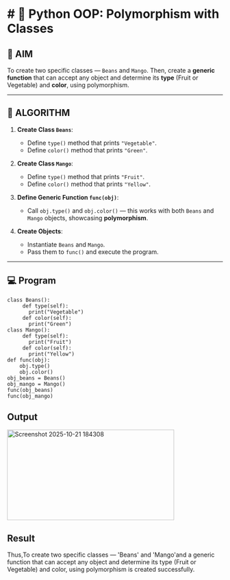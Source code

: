 # # 🐍 Python OOP: Polymorphism with Classes

## 🎯 AIM

To create two specific classes — `Beans` and `Mango`. Then, create a **generic function** that can accept any object and determine its **type** (Fruit or Vegetable) and **color**, using polymorphism.

---

## 🧠 ALGORITHM

1. **Create Class `Beans`**:
   - Define `type()` method that prints `"Vegetable"`.
   - Define `color()` method that prints `"Green"`.

2. **Create Class `Mango`**:
   - Define `type()` method that prints `"Fruit"`.
   - Define `color()` method that prints `"Yellow"`.

3. **Define Generic Function `func(obj)`**:
   - Call `obj.type()` and `obj.color()` — this works with both `Beans` and `Mango` objects, showcasing **polymorphism**.

4. **Create Objects**:
   - Instantiate `Beans` and `Mango`.
   - Pass them to `func()` and execute the program.

---

## 💻 Program
```
class Beans(): 
     def type(self): 
       print("Vegetable") 
     def color(self):
       print("Green") 
class Mango(): 
     def type(self): 
       print("Fruit") 
     def color(self): 
       print("Yellow")      
def func(obj): 
    obj.type()
    obj.color()
obj_beans = Beans() 
obj_mango = Mango() 
func(obj_beans) 
func(obj_mango)
```
## Output
<img width="390" height="211" alt="Screenshot 2025-10-21 184308" src="https://github.com/user-attachments/assets/7d510769-0743-482d-90aa-172a54f12ea0" />

## Result
Thus,To create two specific classes — 'Beans' and 'Mango'and a generic function that can accept any object and determine its type (Fruit or Vegetable) and color, using polymorphism is created successfully.
